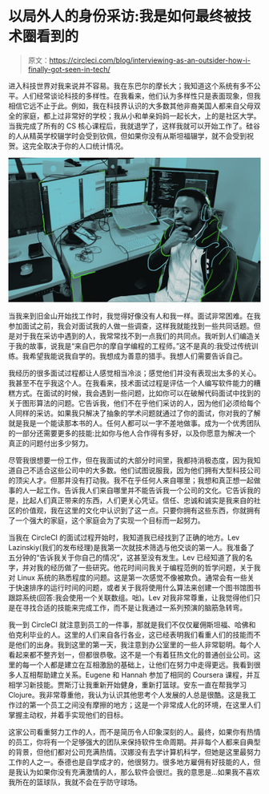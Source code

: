 # 以局外人的身份采访:我是如何最终被技术圈看到的

> 原文：<https://circleci.com/blog/interviewing-as-an-outsider-how-i-finally-got-seen-in-tech/>

进入科技世界对我来说并不容易。我在东巴尔的摩长大；我知道这个系统有多不公平。人们经常谈论科技的多样性。在我看来，他们认为多样性只是表面现象，但我相信它远不止于此。例如，我在科技界认识的大多数其他非裔美国人都来自父母双全的家庭，都上过非常好的学校；我从小和单亲妈妈一起长大，上的是社区大学。当我完成了所有的 CS 核心课程后，我就退学了，这样我就可以开始工作了。硅谷的人从精英学校辍学时会受到钦佩，但如果你没有从斯坦福辍学，就不会受到祝贺。这完全取决于你的人口统计情况。

![Breon.jpg](img/3634dfdf678b37cea736b3fc9a3665f3.png)

当我来到旧金山开始找工作时，我觉得好像没有人和我一样。面试非常困难。在我参加面试之前，我会对面试我的人做一些调查，这样我就能找到一些共同话题。但是对于我在采访中遇到的人，我常常找不到一点我们的共同点。我听到人们编造关于我的故事，说我是“来自巴尔的摩自学编程的工程师。”这不是真的:我受过传统训练。我希望我能说我自学的。我想成为善意的猎手。我想人们需要告诉自己。

我经历的很多面试过程都让人感觉相当冷淡；感觉他们并没有表现出太多的关心。我甚至不在乎我这个人。在我看来，技术面试过程是评估一个人编写软件能力的糟糕方式。在面试的时候，我会遇到一些问题，比如你可以在破解代码面试中找到的关于图形算法的问题。它告诉我，他们不在乎他们采访的人，因为他们必须给每个人同样的采访。如果我只解决了抽象的学术问题就通过了你的面试，你对我的了解就是我是一个能读那本书的人。任何人都可以一字不差地做事。成为一个优秀团队的一部分还需要更多的技能:比如你与他人合作得有多好，以及你愿意为解决一个真正的问题付出多少努力。

尽管我很想要一份工作，但在我面试的大部分时间里，我都持消极态度，因为我知道自己不适合这些公司中的大多数。他们试图说服我，因为他们拥有大型科技公司的顶尖人才。但那并没有打动我。我不在乎任何人来自哪里；我想和真正想一起做事的人一起工作。告诉我人们来自哪里并不能告诉我一个公司的文化。它告诉我的是，比起人们真正带来的东西，人们更关心凭证。信任、忠诚和诚实是我来自的社区的价值观，我在这里的文化中认识到了这一点。只要你拥有这些东西，你就拥有了一个强大的家庭，这个家庭会为了实现一个目标而一起努力。

当我在 CircleCI 的面试过程开始时，我知道我已经找到了正确的地方。Lev Lazinskiy(我们的发布经理)是我第一次就技术筛选与他交谈的第一人。我准备了五分钟的“告诉我关于你自己的情况”，这甚至没有发生。Lev 已经知道了我的名字，并对我的经历做了一些研究。他花时间问我关于编程范例的哲学问题，关于我对 Linux 系统的熟悉程度的问题。这是第一次感觉不像被欺负。通常会有一些关于快速排序的运行时间的问题，或者关于我将使用什么算法来创建一个图书馆图书跟踪系统(回答:我会使用一个关联数组。咄)。Lev 对我非常尊重，让我觉得他们只是在寻找合适的技能来完成工作，而不是让我通过一系列预演的脑筋急转弯。

我一到 CircleCI 就注意到员工的一件事，那就是我们不仅仅雇佣斯坦福、哈佛和伯克利毕业的人。这里的人们来自各行各业，这已经表明我们看重人们的技能而不是他们的出身。我到这里的第一天，我注意到办公室里的一些人非常聪明。每个人看起来都不整齐划一，但都很恭敬。这不是一个有着狂热文化的普通创业公司。这里的每一个人都是建立在互相激励的基础上，让他们在努力中走得更远。我看到很多人互相帮助建立关系。Eugene 和 Hannah 参加了相同的 Coursera 课程，并互相学习新技能。贾斯汀让我重新开始健身，重新打篮球。安东一直在帮我学习 Clojure。我非常尊重他，我认为认识其他思考个人发展的人总是很酷。这是我工作过的第一个员工之间没有摩擦的地方；这是一个非常成人化的环境，在这里人们掌握主动权，并着手实现他们的目标。

这家公司看重努力工作的人，而不是简历令人印象深刻的人。最终，如果你有热情的员工，你将有一个足够强大的团队来保持软件生命周期。并非每个人都来自典型的背景，但他们都对公司充满热情。汉娜没有去学计算机科学，但她是这里最努力工作的人之一。泰德也是自学成才的，他很努力。很多地方雇佣有好技能的人，但是我认为如果你没有充满激情的人，那么软件会很烂。我的意思是…如果我不喜欢我所在的篮球队，我就不会在乎防守球场。